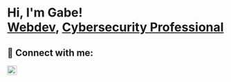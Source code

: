<h1>Hi, I'm Gabe! <br/><a href="https://gabeholcomb.com">Webdev</a>, <a href="https://www.linkedin.com/in/gabeholcomb/">Cybersecurity Professional</a>


<h2> 🤳 Connect with me:</h2>

[<img align="left" alt="gabeholcomb | LinkedIn" width="22px" src="https://cdn.jsdelivr.net/npm/simple-icons@v3/icons/linkedin.svg" />][linkedin]

[linkedin]: https://www.linkedin.com/in/gabeholcomb/

<!--
**gabeholcomb/gabeholcomb** is a ✨ _special_ ✨ repository because its `README.md` (this file) appears on your GitHub profile.

Here are some ideas to get you started:

- 🔭 I’m currently working on ...
- 🌱 I’m currently learning ...
- 👯 I’m looking to collaborate on ...
- 🤔 I’m looking for help with ...
- 💬 Ask me about ...
- 📫 How to reach me: ...
- 😄 Pronouns: ...
- ⚡ Fun fact: ...
-->
